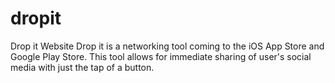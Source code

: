 # dropit
Drop it Website
Drop it is a networking tool coming to the iOS App Store and Google Play Store. This tool allows for immediate sharing of user's social media with just the tap of a button.
